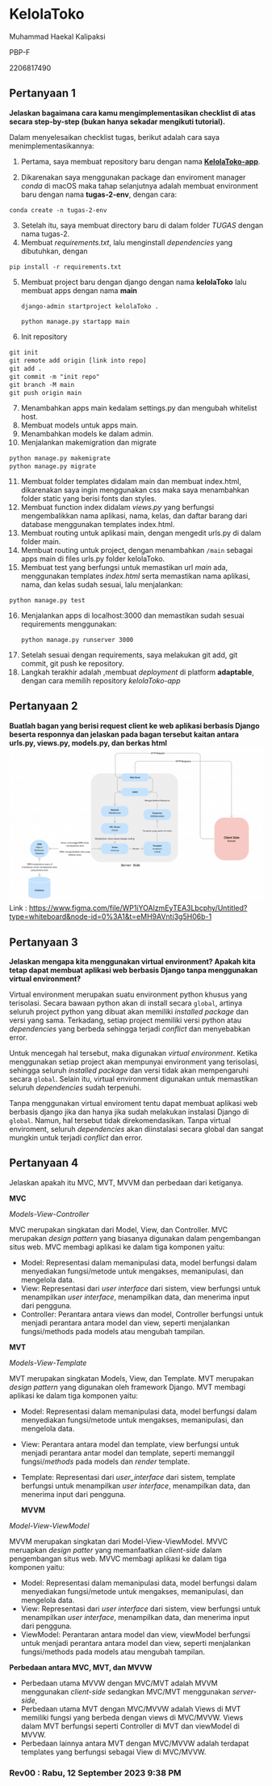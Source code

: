 # KelolaToko

Muhammad Haekal Kalipaksi

PBP-F

2206817490

## Pertanyaan 1

**Jelaskan bagaimana cara kamu mengimplementasikan checklist di atas secara step-by-step (bukan hanya sekadar mengikuti tutorial).**

Dalam menyelesaikan checklist tugas, berikut adalah cara saya menimplementasikannya:

1. Pertama, saya membuat repository baru dengan nama [**KelolaToko-app**](https://github.com/mhmdhaekal/kelolaToko-app).

2. Dikarenakan saya menggunakan package dan enviroment manager _conda_ di macOS maka tahap selanjutnya adalah membuat environment baru dengan nama **tugas-2-env**, dengan cara:

```
conda create -n tugas-2-env
```

3. Setelah itu, saya membuat directory baru di dalam folder _TUGAS_ dengan nama tugas-2.
4. Membuat _requirements.txt_, lalu menginstall _dependencies_ yang dibutuhkan, dengan

```
pip install -r requirements.txt
```

5. Membuat project baru dengan django dengan nama **kelolaToko** lalu membuat apps dengan nama **main**

   ```
   django-admin startproject kelolaToko .
   ```

   ```
   python manage.py startapp main
   ```

6. Init repository

```
git init
git remote add origin [link into repo]
git add .
git commit -m "init repo"
git branch -M main
git push origin main
```

7. Menambahkan apps main kedalam settings.py dan mengubah whitelist host.
8. Membuat models untuk apps main.
9. Menambahkan models ke dalam admin.
10. Menjalankan makemigration dan migrate

```
python manage.py makemigrate
python manage.py migrate
```

11. Membuat folder templates didalam main dan membuat index.html, dikarenakan saya ingin menggunakan css maka saya menambahkan folder static yang berisi fonts dan styles.
12. Membuat function index didalam _views.py_ yang berfungsi mengembalikkan nama aplikasi, nama, kelas, dan daftar barang dari database menggunakan templates index.html.
13. Membuat routing untuk aplikasi main, dengan mengedit urls.py di dalam folder main.
14. Membuat routing untuk project, dengan menambahkan `/main` sebagai apps main di files urls.py folder kelolaToko.
15. Membuat test yang berfungsi untuk memastikan url _main_ ada, menggunakan templates _index.html_ serta memastikan nama aplikasi, nama, dan kelas sudah sesuai, lalu menjalankan:

```
python manage.py test
```

16. Menjalankan apps di localhost:3000 dan memastikan sudah sesuai requirements menggunakan:
    ```
    python manage.py runserver 3000
    ```
17. Setelah sesuai dengan requirements, saya melakukan git add, git commit, git push ke repository.
18. Langkah terakhir adalah ,membuat _deployment_ di platform **adaptable**, dengan cara memilih repository _kelolaToko-app_

## Pertanyaan 2

**Buatlah bagan yang berisi request client ke web aplikasi berbasis Django beserta responnya dan jelaskan pada bagan tersebut kaitan antara urls.py, views.py, models.py, dan berkas html**
![Bagan Django](img/django.png)
Link : https://www.figma.com/file/WP1iYOAlzmEyTEA3Lbcphy/Untitled?type=whiteboard&node-id=0%3A1&t=eMH9AVntj3g5H06b-1

## Pertanyaan 3

**Jelaskan mengapa kita menggunakan virtual environment? Apakah kita tetap dapat membuat aplikasi web berbasis Django tanpa menggunakan virtual environment?**

Virtual environment merupakan suatu environment python khusus yang terisolasi. Secara bawaan python akan di install secara `global`, artinya seluruh project python yang dibuat akan memiliki _installed package_ dan versi yang sama. Terkadang, setiap project memiliki versi python atau _dependencies_ yang berbeda sehingga terjadi _conflict_ dan menyebabkan error.

Untuk mencegah hal tersebut, maka digunakan _virtual environment_. Ketika menggunakan setiap project akan mempunyai environment yang terisolasi, sehingga seluruh _installed package_ dan versi tidak akan mempengaruhi secara `global`. Selain itu, virtual environment digunakan untuk memastikan seluruh _dependencies_ sudah terpenuhi.

Tanpa menggunakan virtual enviroment tentu dapat membuat aplikasi web berbasis django jika dan hanya jika sudah melakukan instalasi Django di `global`. Namun, hal tersebut tidak direkomendasikan. Tanpa virtual enviroment, seluruh _dependencies_ akan diinstalasi secara global dan sangat mungkin untuk terjadi _conflict_ dan error.

## Pertanyaan 4

Jelaskan apakah itu MVC, MVT, MVVM dan perbedaan dari ketiganya.

**MVC**

_Models-View-Controller_

MVC merupakan singkatan dari Model, View, dan Controller. MVC merupakan _design pattern_ yang biasanya digunakan dalam pengembangan situs web. MVC membagi aplikasi ke dalam tiga komponen yaitu:

- Model: Representasi dalam memanipulasi data, model berfungsi dalam menyediakan fungsi/metode untuk mengakses, memanipulasi, dan mengelola data.
- View: Representasi dari _user interface_ dari sistem, view berfungsi untuk menampilkan _user interface_, menampilkan data, dan menerima input dari pengguna.
- Controller: Perantara antara views dan model, Controller berfungsi untuk menjadi perantara antara model dan view, seperti menjalankan fungsi/methods pada models atau mengubah tampilan.

**MVT**

_Models-View-Template_

MVT merupakan singkatan Models, View, dan Template. MVT merupakan _design pattern_ yang digunakan oleh framework Django. MVT membagi aplikasi ke dalam tiga komponen yaitu:

- Model: Representasi dalam memanipulasi data, model berfungsi dalam menyediakan fungsi/metode untuk mengakses, memanipulasi, dan mengelola data.
- View: Perantara antara model dan template, view berfungsi untuk menjadi perantara antar model dan template, seperti memanggil fungsi/_methods_ pada models dan _render_ template.
- Template: Representasi dari _user_interface_ dari sistem, template berfungsi untuk menampilkan _user interface_, menampilkan data, dan menerima input dari pengguna.

  **MVVM**

_Model-View-ViewModel_

MVVM merupakan singkatan dari Model-View-ViewModel. MVVC meruapkan _design patter_ yang memanfaatkan _client-side_ dalam pengembangan situs web. MVVC membagi aplikasi ke dalam tiga komponen yaitu:

- Model: Representasi dalam memanipulasi data, model berfungsi dalam menyediakan fungsi/metode untuk mengakses, memanipulasi, dan mengelola data.
- View: Representasi dari _user interface_ dari sistem, view berfungsi untuk menampilkan _user interface_, menampilkan data, dan menerima input dari pengguna.
- ViewModel: Perantaran antara model dan view, viewModel berfungsi untuk menjadi perantara antara model dan view, seperti menjalankan fungsi/methods pada models atau mengubah tampilan.

**Perbedaan antara MVC, MVT, dan MVVW**

- Perbedaan utama MVVW dengan MVC/MVT adalah MVVM menggunakan _client-side_ sedangkan MVC/MVT menggunakan _server-side_,
- Perbedaan utama MVT dengan MVC/MVVW adalah Views di MVT memiliki fungsi yang berbeda dengan views di MVC/MVVW. Views dalam MVT berfungsi seperti Controller di MVT dan viewModel di MVVW.
- Perbedaan lainnya antara MVT dengan MVC/MVVW adalah terdapat templates yang berfungsi sebagai View di MVC/MVVW.

### Rev00 : Rabu, 12 September 2023 9:38 PM
